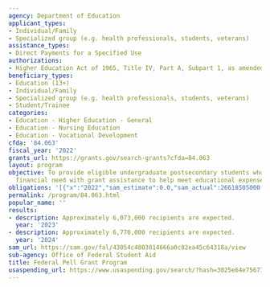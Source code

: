 ```yaml
---
agency: Department of Education
applicant_types:
- Individual/Family
- Specialized group (e.g. health professionals, students, veterans)
assistance_types:
- Direct Payments for a Specified Use
authorizations:
- Higher Education Act of 1965, Title IV, Part A, Subpart 1, as amended.
beneficiary_types:
- Education (13+)
- Individual/Family
- Specialized group (e.g. health professionals, students, veterans)
- Student/Trainee
categories:
- Education - Higher Education - General
- Education - Nursing Education
- Education - Vocational Development
cfda: '84.063'
fiscal_year: '2022'
grants_url: https://grants.gov/search-grants?cfda=84.063
layout: program
objective: To provide eligible undergraduate postsecondary students who have demonstrated
  financial need with grant assistance to help meet educational expenses.
obligations: '[{"x":"2022","sam_estimate":0.0,"sam_actual":26618505000.0,"usa_spending_actual":26117134344.62},{"x":"2023","sam_estimate":29805635000.0,"sam_actual":0.0,"usa_spending_actual":28517070125.15},{"x":"2024","sam_estimate":38053150000.0,"sam_actual":0.0,"usa_spending_actual":3446370383.4}]'
permalink: /program/84.063.html
popular_name: ''
results:
- description: Approximately 6,073,000 recipients are expected.
  year: '2023'
- description: Approximately 6,770,000 recipients are expected.
  year: '2024'
sam_url: https://sam.gov/fal/43054c4803814666a0c82ea45c64318a/view
sub-agency: Office of Federal Student Aid
title: Federal Pell Grant Program
usaspending_url: https://www.usaspending.gov/search/?hash=3025e64e756778365eab2d48f4a567bd
---
```

